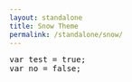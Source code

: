```yaml
---
layout: standalone
title: Snow Theme
permalink: /standalone/snow/
---
```

<link rel="stylesheet" href="//cdnjs.cloudflare.com/ajax/libs/KaTeX/0.5.1/katex.min.css">
<link rel="stylesheet" href="//cdnjs.cloudflare.com/ajax/libs/highlight.js/9.2.0/styles/monokai-sublime.min.css">
<link rel="stylesheet" href="{{site.cdn}}{{site.version}}/quill.snow.css">
<style>
  body {
    margin: auto;
    padding: 50px;
    width: 720px;
  }
  #editor-container {
    height: 350px;
  }
</style>
<!-- section -->
<div id="editor-container"><pre>var test = true;
var no = false;</pre></div>
<script type="text/javascript" src="//cdnjs.cloudflare.com/ajax/libs/KaTeX/0.5.1/katex.min.js"></script>
<script type="text/javascript" src="//cdnjs.cloudflare.com/ajax/libs/highlight.js/9.2.0/highlight.min.js"></script>
<script type="text/javascript" src="{{site.cdn}}{{site.version}}/quill.js"></script>
<script>
  var quill = new Quill('#editor-container', {
    debug: 'info',
    modules: {
      'code-highlighter': true
    },
    theme: 'snow'
  });
</script>